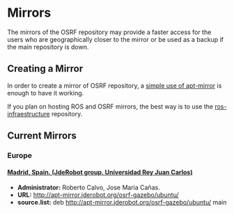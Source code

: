 # Mirrors

The mirrors of the OSRF repository may provide a faster access for the users who are geographically closer to the mirror or be used as a backup if the main repository is down.

## Creating a Mirror

In order to create a mirror of OSRF repository, a [simple use of apt-mirror](http://gazebosim.org/wiki/CreateAMirror) is enough to have it working.

If you plan on hosting ROS and OSRF mirrors, the best way is to use the [ros-infraestructure](https://github.com/ros-infrastructure/mirror) repository.

## Current Mirrors

### Europe

#### [Madrid, Spain. (JdeRobot group. Universidad Rey Juan Carlos)](http://apt-mirror.jderobot.org/osrf-gazebo/ubuntu/)
 * **Administrator:** Roberto Calvo, Jose Maria Cañas.
 * **URL:** http://apt-mirror.jderobot.org/osrf-gazebo/ubuntu/
 * **source.list:** deb http://apt-mirror.jderobot.org/osrf-gazebo/ubuntu/ main
